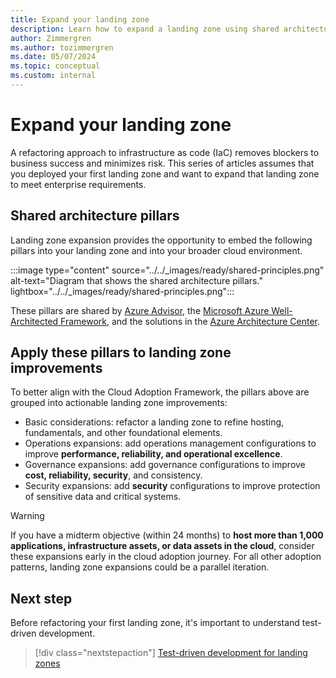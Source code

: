 ```yaml
---
title: Expand your landing zone
description: Learn how to expand a landing zone using shared architecture pillars from the Cloud Adoption Framework.
author: Zimmergren
ms.author: tozimmergren
ms.date: 05/07/2024
ms.topic: conceptual
ms.custom: internal
---
```


# Expand your landing zone

A refactoring approach to infrastructure as code (IaC) removes blockers to business success and minimizes risk. This series of articles assumes that you deployed your first landing zone and want to expand that landing zone to meet enterprise requirements.

## Shared architecture pillars

Landing zone expansion provides the opportunity to embed the following pillars into your landing zone and into your broader cloud environment.

:::image type="content" source="../../_images/ready/shared-principles.png" alt-text="Diagram that shows the shared architecture pillars." lightbox="../../_images/ready/shared-principles.png":::

These pillars are shared by [Azure Advisor](/azure/advisor/advisor-overview), the [Microsoft Azure Well-Architected Framework](/azure/architecture/framework/), and the solutions in the [Azure Architecture Center](/azure/architecture/).

## Apply these pillars to landing zone improvements

To better align with the Cloud Adoption Framework, the pillars above are grouped into actionable landing zone improvements:

- Basic considerations: refactor a landing zone to refine hosting, fundamentals, and other foundational elements.
- Operations expansions: add operations management configurations to improve **performance, reliability, and operational excellence**.
- Governance expansions: add governance configurations to improve **cost, reliability, security**, and consistency.
- Security expansions: add **security** configurations to improve protection of sensitive data and critical systems.

> [!WARNING]
> If you have a midterm objective (within 24 months) to **host more than 1,000 applications, infrastructure assets, or data assets in the cloud**, consider these expansions early in the cloud adoption journey. For all other adoption patterns, landing zone expansions could be a parallel iteration.

## Next step

Before refactoring your first landing zone, it's important to understand test-driven development.

> [!div class="nextstepaction"]
> [Test-driven development for landing zones](development-strategy-test-driven-development.md)

